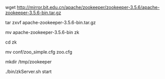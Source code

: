 wget http://mirror.bit.edu.cn/apache/zookeeper/zookeeper-3.5.6/apache-zookeeper-3.5.6-bin.tar.gz

tar zxvf apache-zookeeper-3.5.6-bin.tar.gz

mv apache-zookeeper-3.5.6-bin zk

cd zk

mv conf/zoo_simple.cfg zoo.cfg

mkdir /tmp/zookeeper

./bin/zkServer.sh start
  


